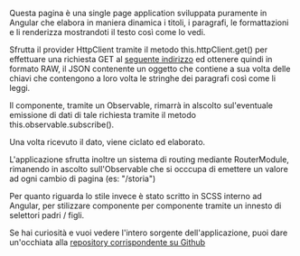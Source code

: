 Questa pagina è una single page application sviluppata puramente in Angular che elabora in maniera dinamica i titoli, i paragrafi, le formattazioni e li renderizza mostrandoti il testo così come lo vedi.
            
Sfrutta il provider HttpClient tramite il metodo this.httpClient.get() per effettuare una richiesta GET al <a rel="nofollow" target="_blank" href="[jsonDataUrl]">seguente indirizzo</a> ed ottenere quindi in formato RAW, il JSON contenente un oggetto che contiene a sua volta delle chiavi che contengono a loro volta le stringhe dei paragrafi così come li leggi.
            
Il componente, tramite un Observable, rimarrà in alscolto sul'eventuale emissione di dati di tale richiesta tramite il metodo this.observable.subscribe().

Una volta ricevuto il dato, viene ciclato ed elaborato.

L'applicazione sfrutta inoltre un sistema di routing mediante RouterModule, rimanendo in ascolto sull'Observable che si occcupa di emettere un valore ad ogni cambio di pagina (es: "/storia")

Per quanto riguarda lo stile invece è stato scritto in SCSS interno ad Angular, per stilizzare componente per componente tramite un innesto di selettori padri / figli.

Se hai curiosità e vuoi vedere l'intero sorgente dell'applicazione, puoi dare un'occhiata alla <a rel="nofollow" target="_blank"  href="[repoUrl]">repository corrispondente su Github</a>
